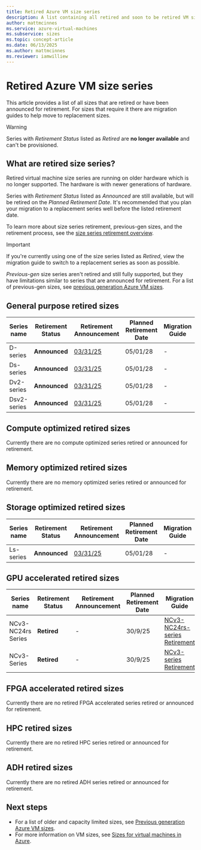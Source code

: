 ```yaml
---
title: Retired Azure VM size series 
description: A list containing all retired and soon to be retired VM size series and their replacement series.
author: mattmcinnes
ms.service: azure-virtual-machines
ms.subservice: sizes
ms.topic: concept-article
ms.date: 06/13/2025
ms.author: mattmcinnes
ms.reviewer: iamwilliew
---
```


# Retired Azure VM size series

This article provides a list of all sizes that are retired or have been announced for retirement. For sizes that require it there are migration guides to help move to replacement sizes.

> [!WARNING]
> Series with *Retirement Status* listed as *Retired* are **no longer available** and can't be provisioned.

## What are retired size series?
Retired virtual machine size series are running on older hardware which is no longer supported. The hardware is with newer generations of hardware.

Series with *Retirement Status* listed as *Announced* are still available, but will be retired on the *Planned Retirement Date*. It's recommended that you plan your migration to a replacement series well before the listed retirement date.

To learn more about size series retirement, previous-gen sizes, and the retirement process, see the [size series retirement overview](./retirement-overview.md).

> [!IMPORTANT] 
> If you're currently using one of the size series listed as *Retired*, view the migration guide to switch to a replacement series as soon as possible.

*Previous-gen* size series aren't retired and still fully supported, but they have limitations similar to series that are announced for retirement. For a list of previous-gen sizes, see [previous generation Azure VM sizes](../previous-gen-sizes-list.md).

## General purpose retired sizes

|Series name        | Retirement Status |Retirement Announcement                                            | Planned Retirement Date | Migration Guide |
|-------------------|-------------------|-------------------------------------------------------------------|-------------------------|-----------------|
| D-series          | **Announced**     | [03/31/25](https://azure.microsoft.com/updates?id=485569)         | 05/01/28                | -               |
| Ds-series         | **Announced**     | [03/31/25](https://azure.microsoft.com/updates?id=485569)         | 05/01/28                | -               |
| Dv2-series        | **Announced**     | [03/31/25](https://azure.microsoft.com/updates?id=485569)         | 05/01/28                | -               |
| Dsv2-series       | **Announced**     | [03/31/25](https://azure.microsoft.com/updates?id=485569)         | 05/01/28                | -               |

## Compute optimized retired sizes

Currently there are no compute optimized series retired or announced for retirement.

## Memory optimized retired sizes

Currently there are no memory optimized series retired or announced for retirement.

## Storage optimized retired sizes

|Series name        | Retirement Status |Retirement Announcement                                            | Planned Retirement Date | Migration Guide |
|-------------------|-------------------|-------------------------------------------------------------------|-------------------------|-----------------|
| Ls-series         | **Announced**     | [03/31/25](https://azure.microsoft.com/updates?id=485569)         | 05/01/28                | -               |

## GPU accelerated retired sizes

| Series name        | Retirement Status |Retirement Announcement      | Planned Retirement Date | Migration Guide |
|--------------------|-------------------|-----------------------------|-------------------------|-----------------|
| NCv3-NC24rs Series | **Retired**       | -                           | 30/9/25                 | [NCv3-NC24rs-series Retirement](./ncv3-nc24rs-retirement.md) |
| NCv3-Series        | **Retired**       | -                           | 30/9/25                 | [NCv3-series Retirement](./ncv3-retirement.md)     |

## FPGA accelerated retired sizes

Currently there are no retired FPGA accelerated series retired or announced for retirement.

## HPC retired sizes

Currently there are no retired HPC series retired or announced for retirement.


## ADH retired sizes

Currently there are no retired ADH series retired or announced for retirement.


## Next steps
- For a list of older and capacity limited sizes, see [Previous generation Azure VM sizes](../previous-gen-sizes-list.md).
- For more information on VM sizes, see [Sizes for virtual machines in Azure](../overview.md).
